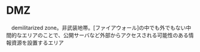 # DMZ
　demilitarized zone。非武装地帯。[ファイアウォール]の中でも外でもない中間的なエリアのことで、公開サーバなど外部からアクセスされる可能性のある情報資源を設置するエリア

